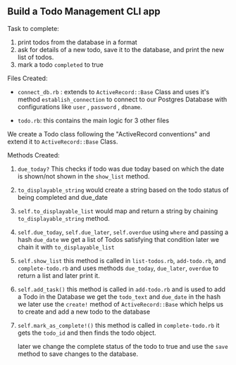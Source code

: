 ## Build a Todo Management CLI app

Task to complete:

1. print todos from the database in a format
2. ask for details of a new todo, save it to the database, and print the new list of todos.
3. mark a todo `completed` to true

Files Created:

- `connect_db.rb` : extends to `ActiveRecord::Base` Class and uses it's method `establish_connection` to connect to our Postgres Database with configurations like `user` , `password` , `dbname`.

- `todo.rb`: this contains the main logic for 3 other files

We create a Todo class following the "ActiveRecord conventions"
and extend it to `ActiveRecord::Base` Class.

Methods Created:

1. `due_today?`
   This checks if todo was due today based on which the date is shown/not shown in the `show_list` method.

2. `to_displayable_string`
   would create a string based on the todo status of being completed and due_date

3. `self.to_displayable_list`
   would map and return a string by chaining `to_displayable_string` method.

4. `self.due_today`, `self.due_later`, `self.overdue`
   using `where` and passing a hash `due_date` we get a list of Todos satisfying that condition later we chain it with `to_displayable_list`

5. `self.show_list`
   this method is called in `list-todos.rb`, `add-todo.rb`, and `complete-todo.rb` and uses methods `due_today`, `due_later`, `overdue` to return a list and later print it.

6. `self.add_task()`
   this method is called in `add-todo.rb` and is used to add a Todo in the Database we get the `todo_text` and `due_date` in the hash we later use the `create!` method of `ActiveRecord::Base` which helps us to create and add a new todo to the database

7. `self.mark_as_complete!()`
   this method is called in `complete-todo.rb` it gets the `todo_id` and then finds the todo object.

   later we change the complete status of the todo to true and use the `save` method to save changes to the database.
